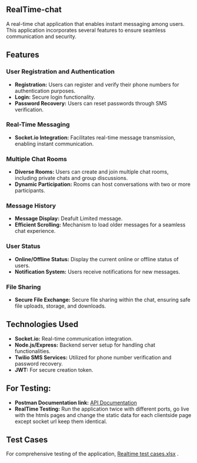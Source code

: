 ﻿## RealTime-chat
 A real-time chat application that enables instant messaging among users. This application incorporates several features to ensure seamless communication and security.

## Features

### User Registration and Authentication

- **Registration:** Users can register and verify their phone numbers for authentication purposes.
- **Login:** Secure login functionality.
- **Password Recovery:** Users can reset passwords through SMS verification.

### Real-Time Messaging

- **Socket.io Integration:** Facilitates real-time message transmission, enabling instant communication.

### Multiple Chat Rooms

- **Diverse Rooms:** Users can create and join multiple chat rooms, including private chats and group discussions.
- **Dynamic Participation:** Rooms can host conversations with two or more participants.

### Message History

- **Message Display:** Deafult Limited message.
- **Efficient Scrolling:** Mechanism to load older messages for a seamless chat experience.

### User Status

- **Online/Offline Status:** Display the current online or offline status of users.
- **Notification System:** Users receive notifications for new messages.

### File Sharing

- **Secure File Exchange:** Secure file sharing within the chat, ensuring safe file uploads, storage, and downloads.

## Technologies Used

- **Socket.io:** Real-time communication integration.
- **Node.js/Express:** Backend server setup for handling chat functionalities.
- **Twilio SMS Services:** Utilized for phone number verification and password recovery.
- **JWT:** For secure creation token.

 ## For Testing:
- **Postman Documentation link:** [API Documentation](https://documenter.getpostman.com/view/26421829/2s9YeEcs9y)
- **RealTime Testing:** Run the application twice with different ports, go live with the htmls pages and change the static data for each clientside page except socket url keep them identical.

 ## Test Cases

For comprehensive testing of the application, [Realtime test cases.xlsx](./Realtime%20test%20cases.xlsx) .

